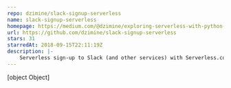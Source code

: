 ```yaml
---
repo: dzimine/slack-signup-serverless
name: slack-signup-serverless
homepage: https://medium.com/@dzimine/exploring-serverless-with-python-stepfunctions-and-web-front-end-8e0bf7203d4b
url: https://github.com/dzimine/slack-signup-serverless
stars: 31
starredAt: 2018-09-15T22:11:19Z
description: |-
    Serverless sign-up to Slack (and other services) with Serverless.com
---
```


[object Object]

